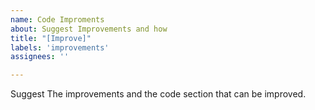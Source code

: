 ```yaml
---
name: Code Improments
about: Suggest Improvements and how
title: "[Improve]"
labels: 'improvements'
assignees: ''

---
```


Suggest The improvements and the code section that can be improved.
